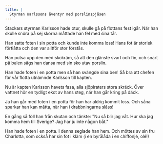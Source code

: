 ```yaml
---
title: |
  Styrman Karlssons äventyr med porslinspjäsen
---
```

Stackars styrman Karlsson hade otur,
skulle gå på flottans fest igår.
När han skulle snöra på sej skorna
måttade han fel med sina tår.

Han satte foten i sin potta
och kunde inte komma loss!
Hans fot är storlek förtiåtta
och den var alltför stor förstås.

Han putsa upp den med skokräm,
så att den glänste svart och fin,
och snart på balen sågs han dansa
med sin sko utav porslin.

Han hade foten i en potta
men så han svängde sina ben!
Så bra att chefen för vår flotta
utnämnde Karlsson till kapten.

Nu är kapten Karlsson havets fasa,
alla sjöpiraters stora skräck.
Över vattnet hör en tydligt ekot
av hans steg, när han går kring på däck.

Ja han går med foten i en potta
för han har aldrig kommit loss.
Och såna sparkar han kan måtta,
när han i drabbningarna slåss!

En gång så föll han från skutan
och tänkte: "Nu så blir jag våt.
Hur ska jag komma hem till Sverige?
Jag har ju inte någon båt."

Han hade foten i en potta.
I denna seglade han hem.
Och möttes av sin fru Charlotta,
som också har sin fot i kläm
(i en byrålåda i en chiffonjé, olé!)